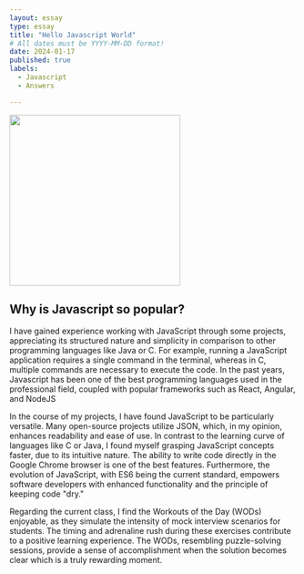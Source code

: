 ```yaml
---
layout: essay
type: essay
title: "Hello Javascript World"
# All dates must be YYYY-MM-DD format!
date: 2024-01-17
published: true
labels:
  - Javascript
  - Answers

---
```


<img width="300px" class="rounded float-start pe-4" src="https://i.imgur.com/zpGR0iF.jpeg">

## Why is Javascript so popular?

I have gained experience working with JavaScript through some projects, appreciating its structured nature and simplicity in comparison to other programming languages like Java or C.  For example, running a JavaScript application requires a single command in the terminal, whereas in C, multiple commands are necessary to execute the code. In the past years, Javascript has been one of the best programming languages used in the professional field, coupled with popular frameworks such as React, Angular, and NodeJS

In the course of my projects, I have found JavaScript to be particularly versatile. Many open-source projects utilize JSON, which, in my opinion, enhances readability and ease of use. In contrast to the learning curve of languages like C or Java, I found myself grasping JavaScript concepts faster, due to its intuitive nature. The ability to write code directly in the Google Chrome browser is one of the best features. Furthermore, the evolution of JavaScript, with ES6 being the current standard, empowers software developers with enhanced functionality and the principle of keeping code "dry."

Regarding the current class, I find the Workouts of the Day (WODs) enjoyable, as they simulate the intensity of mock interview scenarios for students. The timing and adrenaline rush during these exercises contribute to a positive learning experience. The WODs, resembling puzzle-solving sessions, provide a sense of accomplishment when the solution becomes clear which is a truly rewarding moment.


